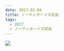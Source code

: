 ```yaml
---
date: 2017-01-04
title: ノーティボーイズ初会
tags:
  - 2017
  - ノーティボーイズ初会
---
```


![](/images/2017-01-04--main.jpg)
